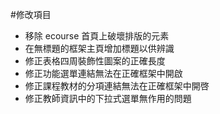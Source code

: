 #修改項目
- 移除 ecourse 首頁上破壞排版的元素
- 在無標題的框架主頁增加標題以供辨識
- 修正表格四周裝飾性圖案的正確長度
- 修正功能選單連結無法在正確框架中開啟
- 修正課程教材的分項連結無法在正確框架中開啓
- 修正教師資訊中的下拉式選單無作用的問題

